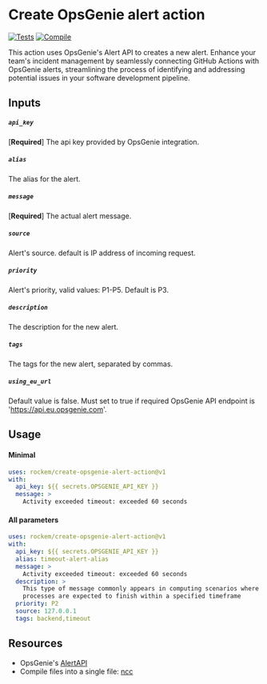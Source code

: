 # Create OpsGenie alert action

[![Tests](https://github.com/rockem/create-opsgenie-alert-action/actions/workflows/test.yml/badge.svg)](https://github.com/rockem/create-opsgenie-alert-action/actions/workflows/test.yml)
[![Compile](https://github.com/rockem/create-opsgenie-alert-action/actions/workflows/compile.yml/badge.svg)](https://github.com/rockem/create-opsgenie-alert-action/actions/workflows/compile.yml)

This action uses OpsGenie's Alert API to creates a new alert.
Enhance your team's incident management by seamlessly connecting GitHub Actions with OpsGenie alerts, streamlining the process of identifying and addressing potential issues in your software development pipeline.

## Inputs

##### `api_key`

[**Required**] The api key provided by OpsGenie integration.

##### `alias`

The alias for the alert.

##### `message`

[**Required**] The actual alert message.

##### `source`

Alert's source. default is IP address of incoming request.

##### `priority`

Alert's priority, valid values: P1-P5. Default is P3.

##### `description`

The description for the new alert.

##### `tags`

The tags for the new alert, separated by commas.

##### `using_eu_url`

Default value is false. Must set to true if required OpsGenie API endpoint is 'https://api.eu.opsgenie.com'.

## Usage

#### Minimal

```yaml
uses: rockem/create-opsgenie-alert-action@v1
with:
  api_key: ${{ secrets.OPSGENIE_API_KEY }}
  message: >
    Activity exceeded timeout: exceeded 60 seconds
```

#### All parameters

```yaml
uses: rockem/create-opsgenie-alert-action@v1
with:
  api_key: ${{ secrets.OPSGENIE_API_KEY }}
  alias: timeout-alert-alias
  message: >
    Activity exceeded timeout: exceeded 60 seconds
  description: >
    This type of message commonly appears in computing scenarios where
    processes are expected to finish within a specified timeframe
  priority: P2
  source: 127.0.0.1
  tags: backend,timeout
```

## Resources

- OpsGenie's [AlertAPI](https://docs.opsgenie.com/docs/alert-api)
- Compile files into a single file: [ncc](https://github.com/vercel/ncc)
